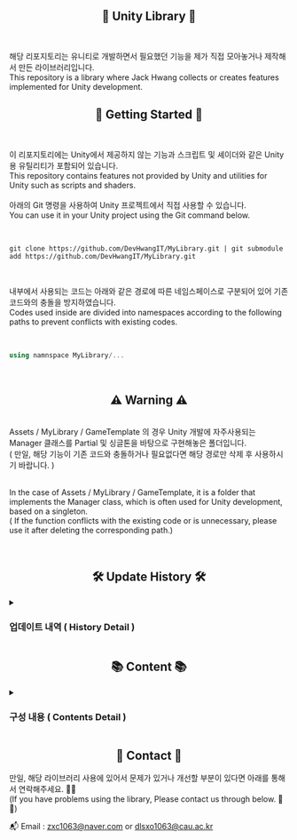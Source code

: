 <h2 align="center"> 🎉 Unity Library 🎉 </h2><br>

해당 리포지토리는 유니티로 개발하면서 필요했던 기능을 제가 직접 모아놓거나 제작해서 만든 라이브러리입니다. <br>
This repository is a library where Jack Hwang collects or creates features implemented for Unity development.

<h2 align="center"> 🍳 Getting Started 🍳 </h2><br>

이 리포지토리에는 Unity에서 제공하지 않는 기능과 스크립트 및 셰이더와 같은 Unity용 유틸리티가 포함되어 있습니다.<br>
This repository contains features not provided by Unity and utilities for Unity such as scripts and shaders.
<br><br>
아래의 Git 명령을 사용하여 Unity 프로젝트에서 직접 사용할 수 있습니다. <br>
You can use it in your Unity project using the Git command below.

<br>

```
git clone https://github.com/DevHwangIT/MyLibrary.git | git submodule add https://github.com/DevHwangIT/MyLibrary.git
```
<br>

내부에서 사용되는 코드는 아래와 같은 경로에 따른 네임스페이스로 구분되어 있어 기존 코드와의 충돌을 방지하였습니다.<br>
Codes used inside are divided into namespaces according to the following paths to prevent conflicts with existing codes.

<br>

```C#
using namnspace MyLibrary/...
```
<br>

<h2 align="center"> ⚠ Warning ⚠ </h2><br>
Assets / MyLibrary / GameTemplate 의 경우 Unity 개발에 자주사용되는 Manager 클래스를 Partial 및 싱글톤을 바탕으로 구현해놓은 폴더입니다.<br> ( 만일, 해당 기능이 기존 코드와 충돌하거나 필요없다면 해당 경로만 삭제 후 사용하시기 바랍니다. )<br><br>

In the case of Assets / MyLibrary / GameTemplate, it is a folder that implements the Manager class, which is often used for Unity development, based on a singleton.<br> ( If the function conflicts with the existing code or is unnecessary, please use it after deleting the corresponding path.)

<br>

<h2 align="center"> 🛠 Update History 🛠 </h2>
<details>
<summary><h3> 업데이트 내역 ( History Detail )</h3></summary>
<div markdown="1">
  
2022.06.20 Write ReadMe documents
 
</div>
</details>

<h2 align="center"> 📚 Content 📚</h2>

<details>
<summary><h3> 구성 내용 ( Contents Detail ) </h3></summary>
<div markdown="1">
<h4> [Path] Assets / MyLibrary / 1.DesignPattern </h4>
- 유니티에서 사용할 수 있는 디자인 패턴 관련 기능을 모아둔 디렉토리입니다.<br>
  ( A directory contains features related to design patterns available in Unity. )

<h4> [Path] Assets / MyLibrary / 2.Mathematic </h4>  
- 유니티에서 사용할 수 있는 수학 연산과 관련된 기능이 포함된 디렉토리입니다.<br>
  ( A directory containing functions related to mathematical operations available in Unity. )
  
<h4> [Path] Assets / MyLibrary / 3.Tools </h4>
- 유니티에서 사용할 수 있는 게임 개발을 위한 편리한 기능과 도구가 있는 디렉토리입니다.
  ( A directory with convenient features and tools for game development available in Unity. )

<h4> [Path] Assets / MyLibrary / 4.Utility </h4>
- 유니티에서 자주 사용되지만, 구현되지 않은 게임 개발을 위한 함수들이 구현되어 있는 디렉토리입니다.
  ( A directory where features for game development that are frequently used but not implemented in Unity are implemented. )

<h4> [Path] Assets / MyLibrary / 5.Mobile </h4>
- 유니티에서 모바일 빌드시에 사용할 수 있는 기능들이 모여있는 디렉토리입니다.
  ( A directory is a collection of features that can be used when building mobile in Unity. )

<h4> [Path] Assets / MyLibrary / 6.Network </h4>
- 유니티에서 사용할 수 있는 네트워크 및 통신을 위한 기능이 구현되어 있는 디렉토리입니다.
  ( A directory that implements functions for networking and communication that can be used in Unity. )

<h4> [Path] Assets / MyLibrary / 7.Shader </h4>
- 유니티에서 사용할 수 있는 쉐이더 기능을 위한 디렉토리입니다.
  ( A Directory for shader features available in Unity. )

<h4> [Path] Assets / MyLibrary / 8.Attribute </h4>
- 유니티 에디터에서 사용할 수 있는 애트리뷰트 기능을 구현해 놓은 디렉토리입니다.
  (A directory that implements attribute functions that can be used in the Unity editor. )

<h4> [Path] Assets / MyLibrary / 99.Etc </h4>
- 유니티에서 사용할 수 있지만 분류가 명확하지 않아 이를 구분하기 위한 디렉토리입니다.
  ( It is available in Unity, but the classification is not clear, so it is a directory to distinguish them. )

<h4> [Path] Assets / MyLibrary / GameTemplate </h4>
- Unity에서 자주 사용되는 Manager 관련 클래스 및 기능이 구현되어 있는 디렉토리입니다. <br>
  
[GameTemplate에 관한 중요한 내용은 경고를 참조하세요.](https://github.com/DevHwangIT/MyLibrary#--warning--) <br> 
  
  ( This is the directory where Manager-related classes and functions frequently used in Unity are implemented. )   
[See the warnings for important information about GameTemplates.](https://github.com/DevHwangIT/MyLibrary#--warning--)
  
</div>
</details>

<h2 align="center"> 📧 Contact 📧 </h2>

만일, 해당 라이브러리 사용에 있어서 문제가 있거나 개선할 부분이 있다면 아래를 통해서 연락해주세요. 🙏🙏<br>
(If you have problems using the library, Please contact us through below. 🙏🙏)

📬 Email : zxc1063@naver.com or dlsxo1063@cau.ac.kr

